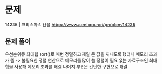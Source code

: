 # 문제

14235 | 크리스마스 선물
https://www.acmicpc.net/problem/14235

## 문제 풀이

우선순위큐 최대힙
sort()로 매번 정렬하고 제일 큰 값을 꺼내도록 했더니 메모리 초과가 뜸 -> 불필요한 정렬 연산으로 메모리를 많이 씀
정렬이 필요 없는 자료구조인 최대힙을 사용해 메모리 초과를 해결
나머지 부분은 간단한 구현으로 해결
